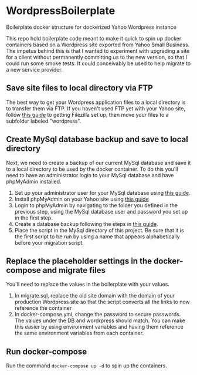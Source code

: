 # WordpressBoilerplate
Boilerplate docker structure for dockerized Yahoo Wordpress instance

This repo hold boilerplate code meant to make it quick to spin up docker containers based on a Wordpress site exported from Yahoo Small Business.  The impetus behind this is that I wanted to experiment with upgrading a site for a client without permanently committing us to the new version, so that I could run some smoke tests.  It could conceivably be used to help migrate to a new service provider.

## Save site files to local directory via FTP
The best way to get your Wordpress application files to a local directory is to transfer them via FTP.  If you haven't used FTP yet with your Yahoo site, follow [this guide](https://help.smallbusiness.yahoo.net/s/article/SLN20431) to getting Filezilla set up, then move your files to a subfolder labeled "wordpress".  

## Create MySql database backup and save to local directory
Next, we need to create a backup of our current MySql database and save it to a local directory to be used by the docker container.  To do this you'll need to have an administrator login to your MySql database and have phpMyAdmin installed.
1. Set up your administrator user for your MySql database using [this guide](https://help.smallbusiness.yahoo.net/s/article/SLN20602#:~:text=Valid%20characters%20for%20the%20password,information%20for%20accessing%20your%20database.).
1. Install phpMyAdmin on your Yahoo site using [this guide](https://help.smallbusiness.yahoo.net/s/article/SLN20625)
1. Login to phpMyAdmin by navigating to the folder you defined in the previous step, using the MySql database user and password you set up in the first step.
1. Create a database backup following the steps in [this guide](https://help.smallbusiness.yahoo.net/s/article/SLN24455).
1. Place the script in the MySql directory of this project.  Be sure that it is the first script to be run by using a name that appears alphabetically before your migration script.

## Replace the placeholder settings in the docker-compose and migrate files
You'll need to replace the values in the boilerplate with your values.
1. In migrate.sql, replace the old site domain with the domain of your production Wordpress site so that the script converts all the links to now reference the container
1. In docker-compose.yml, change the password to secure passwords.  The values under the DB and wordrpress should match.  You can make this easier by using environment variables and having them reference the same environment variables from each container.

## Run docker-compose
Run the command `docker-compose up -d` to spin up the containers.

